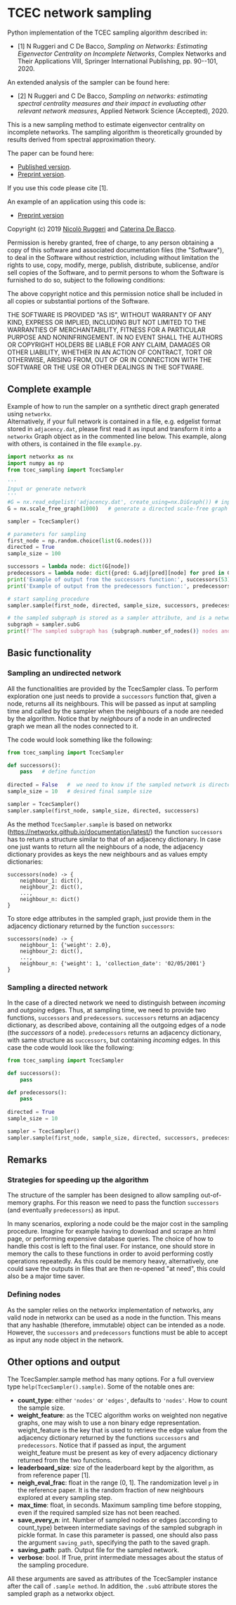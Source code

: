 # TCEC network sampling

Python implementation of the TCEC sampling algorithm described in:
* [1] N Ruggeri and C De Bacco, _Sampling on Networks: Estimating Eigenvector Centrality on Incomplete Networks_, Complex Networks and Their Applications VIII, Springer International Publishing, pp. 90--101, 2020. 

An extended analysis of the sampler can be found here:
* [2] N Ruggeri and C De Bacco, _Sampling on networks: estimating spectral centrality measures and their impact in evaluating other relevant network measures_, Applied Network Science (Accepted), 2020.

This is a new sampling method to estimate eigenvector centrality on incomplete networks. 
The sampling algorithm is theoretically grounded by results derived from spectral approximation theory.   

The paper can be found here:
* [Published version](https://doi.org/10.1007/978-3-030-36687-2_8).
* [Preprint version](https://arxiv.org/abs/1908.00388).  

If you use this code please cite [1].

An example of an application using this code is:
* [Preprint version](https://arxiv.org/abs/2003.04823)

Copyright (c) 2019 [Nicolò Ruggeri](https://www.is.mpg.de/person/nruggeri) and [Caterina De Bacco](http://cdebacco.com).

Permission is hereby granted, free of charge, to any person obtaining a copy of this software and associated documentation files (the "Software"), to deal in the Software without restriction, including without limitation the rights to use, copy, modify, merge, publish, distribute, sublicense, and/or sell copies of the Software, and to permit persons to whom the Software is furnished to do so, subject to the following conditions:

The above copyright notice and this permission notice shall be included in all copies or substantial portions of the Software.

THE SOFTWARE IS PROVIDED "AS IS", WITHOUT WARRANTY OF ANY KIND, EXPRESS OR IMPLIED, INCLUDING BUT NOT LIMITED TO THE WARRANTIES OF MERCHANTABILITY, FITNESS FOR A PARTICULAR PURPOSE AND NONINFRINGEMENT. IN NO EVENT SHALL THE AUTHORS OR COPYRIGHT HOLDERS BE LIABLE FOR ANY CLAIM, DAMAGES OR OTHER LIABILITY, WHETHER IN AN ACTION OF CONTRACT, TORT OR OTHERWISE, ARISING FROM, OUT OF OR IN CONNECTION WITH THE SOFTWARE OR THE USE OR OTHER DEALINGS IN THE SOFTWARE.

## Complete example
Example of how to run the sampler on a synthetic direct graph generated using `networkx`.  
Alternatively, if your full network is contained in a file, e.g. edgelist format stored in `adjacency.dat`, please first read it as input and transform it into a `networkx` Graph object as in the commented line below. 
This example, along with others, is contained in the file `example.py`.  

```python
import networkx as nx
import numpy as np 
from tcec_sampling import TcecSampler

'''
Input or generate network
'''
#G = nx.read_edgelist('adjacency.dat', create_using=nx.DiGraph()) # input full (giant) network from file named 'adjacency.dat'
G = nx.scale_free_graph(1000)   # generate a directed scale-free graph of 1000 nodes

sampler = TcecSampler()

# parameters for sampling
first_node = np.random.choice(list(G.nodes()))
directed = True
sample_size = 100

successors = lambda node: dict(G[node])
predecessors = lambda node: dict({pred: G.adj[pred][node] for pred in G.predecessors(node)})
print('Example of output from the successors function:', successors(53))
print('Example of output from the predecessors function:', predecessors(10))

# start sampling procedure
sampler.sample(first_node, directed, sample_size, successors, predecessors=predecessors)

# the sampled subgraph is stored as a sampler attribute, and is a networkx object
subgraph = sampler.subG
print(f'The sampled subgraph has {subgraph.number_of_nodes()} nodes and {subgraph.number_of_edges()} edges')
```

## Basic functionality 

### Sampling an undirected network
All the functionalities are provided by the TcecSampler class. To perform exploration one just needs to 
provide a `successors` function that, given a node, returns all its neighbours. 
This will be passed as input at sampling time and called by the sampler when the neighbours of
a node are needed by the algorithm.
Notice that by _neighbours_ of a node in an undirected graph we mean all the nodes connected to it.

The code would look something like the following:

```python
from tcec_sampling import TcecSampler

def successors():
    pass   # define function 
    
directed = False   #  we need to know if the sampled network is directed or not
sample_size = 10   # desired final sample size

sampler = TcecSampler()
sampler.sample(first_node, sample_size, directed, successors)
```

As the method `TcecSampler.sample` is based on networkx (https://networkx.github.io/documentation/latest/) 
the function `successors` has to return a structure similar to that of an adjacency dictionary.
In case one just wants to return all the neighbours of a node, the adjacency dictionary provides as keys the new 
neighbours and as values empty dictionaries:

```
successors(node) -> {
    neighbour_1: dict(),  
    neighbour_2: dict(),
    ...,
    neighbour_n: dict()
}
```

To store edge attributes in the sampled graph, just provide them in the adjacency dictionary returned by the function
`successors`:

```
successors(node) -> {
    neighbour_1: {'weight': 2.0},  
    neighbour_2: dict(),
    ...,
    neighbour_n: {'weight': 1, 'collection_date': '02/05/2001'}
}
```

### Sampling a directed network
In the case of a directed network we need to distinguish between _incoming_ and _outgoing_ edges.
Thus, at sampling time, we need to provide two functions, `successors` and `predecessors`. 
`successors` returns an adjacency dictionary, as described above, containing all the outgoing edges of a node
(the _successors_ of a node). `predecessors` returns an adjacency dictionary, with same 
structure as `successors`, but containing _incoming_ edges. In this case the code would look like the following:

```python
from tcec_sampling import TcecSampler

def successors():
    pass

def predecessors():
    pass
    
directed = True   
sample_size = 10   

sampler = TcecSampler()
sampler.sample(first_node, sample_size, directed, successors, predecessors=predecessors)
```
 
## Remarks
### Strategies for speeding up the algorithm
The structure of the sampler has been designed to allow sampling out-of-memory graphs. For this reason we need to 
pass the function `successors` (and eventually `predecessors`) as input.

In many scenarios, exploring a node could be the major cost in the sampling procedure. Imagine for example having to
download and scrape an html page, or performing expensive database queries. The choice of how to handle this 
cost is left to the final user. For instance, one should store in memory the calls to these functions in order to avoid performing costly operations repeatedly. As this could be memory heavy, alternatively, one could save the outputs in files that are then re-opened "at need", this could also be a major time saver. 

### Defining nodes
As the sampler relies on the networkx implementation of networks, any valid node in networkx can be used as a node in 
the function. This means that any hashable (therefore, immutable) object can be intended as a node. 
However, the `successors` and `predecessors` functions must be able to accept as input any node object in the network.  


## Other options and output
The TcecSampler.sample method has many options. For a full overview type `help(TcecSampler().sample)`. 
Some of the notable ones are:

- **count_type**: either `'nodes'` or `'edges'`, defaults to `'nodes'`. How to count the sample size.
- **weight_feature**: as the TCEC algorithm works on weighted non negative graphs, one may wish to use a non binary 
edge representation. weight_feature is the key that is used to retrieve the edge value from the adjacency dictionary 
returned by the functions `successors` and `predecessors`. Notice that if passed as input, the argument weight_feature
must be present as key of every adjacency dictionary returned from the two functions.
- **leaderboard_size**: size of the leaderboard kept by the algorithm, as from reference paper [1].
- **neigh_eval_frac**: float in the range (0, 1]. The randomization level `p` in the reference paper. It is the random 
fraction of new neighbours explored at every sampling step.
- **max_time**: float, in seconds. Maximum sampling time before stopping, even if the required sampled size has not been 
reached.
- **save_every_n**: int. Number of sampled nodes or edges (according to count_type) between intermediate savings of the 
sampled subgraph in pickle format. In case this parameter is passed, one should also pass the argument `saving_path`, specifying the path to the saved graph.
- **saving_path**: path. Output file for the sampled network.
- **verbose**: bool. If True, print intermediate messages about the status of the sampling procedure.  


All these arguments are saved as attributes of the TcecSampler instance after the call of `.sample method`. In addition, 
the `.subG` attribute stores the sampled graph as a networkx object.
